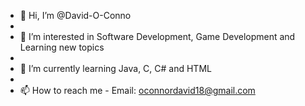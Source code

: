 - 👋 Hi, I’m @David-O-Conno
- 
- 👀 I’m interested in Software Development, Game Development and Learning new topics
- 
- 🌱 I’m currently learning Java, C, C# and HTML
- 
- 📫 How to reach me - Email: oconnordavid18@gmail.com
